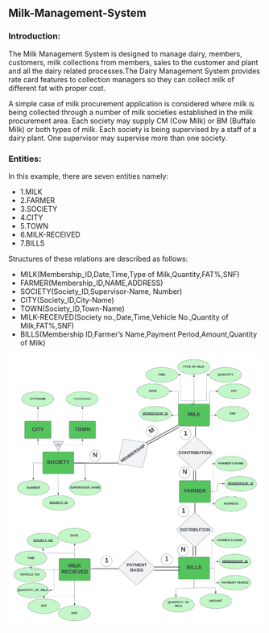 <h2>Milk-Management-System</h2> 

<h3>Introduction:</h3>
<p>
  The Milk Management System is designed to manage dairy, members, customers, milk collections from members, sales to the customer and plant and all the dairy related processes.The Dairy Management System provides rate card features to collection managers so they can collect milk of different fat with proper cost.
</p>

<p>
  A simple case of milk procurement application is considered where milk is being collected through a number of milk societies established in the milk procurement area. Each society may supply CM (Cow Milk) or BM (Buffalo Milk) or both types of milk. Each society is being supervised by a staff of a dairy plant. One supervisor may supervise more than one society.
</p>

<h3>Entities:</h3>
<p>In this example, there are seven entities namely: </p>
<ul>
  <li>1.MILK</li>
  <li>2.FARMER</li>
  <li>3.SOCIETY</li>
  <li>4.CITY</li>
  <li>5.TOWN</li>
  <li>6.MILK-RECEIVED</li>
  <li>7.BILLS</li>
</ul>

<p>Structures of these relations are described as follows:</p>
<ul>
  <li>MILK(Membership_ID,Date,Time,Type of Milk,Quantity,FAT%,SNF)</li>
  <li>FARMER(Membership_ID,NAME,ADDRESS)</li>
  <li>SOCIETY(Society_ID,Supervisor-Name, Number)</li>
  <li>CITY(Society_ID,City-Name)</li>
  <li>TOWN(Society_ID,Town-Name)</li>
  <li>MILK-RECEIVED(Society no.,Date,Time,Vehicle No.,Quantity of Milk,FAT%,SNF)</li>
  <li>BILLS(Membership ID,Farmer’s Name,Payment Period,Amount,Quantity of Milk)</li>
</ul>

<img src=./ER-MODEL.png>
